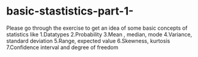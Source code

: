 # basic-stastistics-part-1-
Please go through the exercise to get an idea of some basic concepts of statistics like
1.Datatypes
2.Probability
3.Mean , median, mode
4.Variance, standard deviation
5.Range, expected value
6.Skewness, kurtosis
7.Confidence interval and degree of  freedom 
